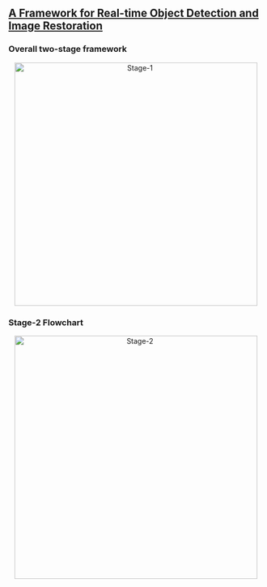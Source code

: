## [A Framework for Real-time Object Detection and Image Restoration](https://arxiv.org/abs/)
### Overall two-stage framework
<p align="center">
  <img src="figure_stage.pdf" width="480" title="Stage-1">
</p>

### Stage-2 Flowchart
<p align="center">
  <img src="Figure/figure_stage_2.jpg" width="480" title="Stage-2">
</p>
